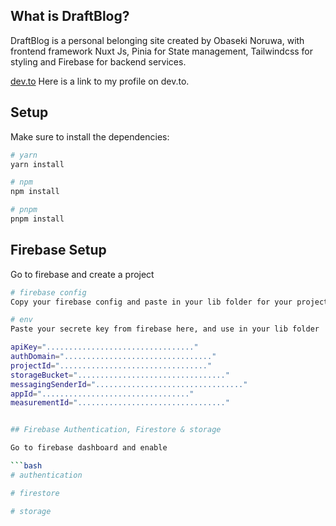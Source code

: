 ## What is DraftBlog?

DraftBlog is a personal belonging site created by Obaseki Noruwa, with frontend framework Nuxt Js, Pinia for State management, Tailwindcss for styling and Firebase for backend services.

[dev.to](https://dev.to/noruwa) Here is a link to my profile on dev.to.

## Setup

Make sure to install the dependencies:

```bash
# yarn
yarn install

# npm
npm install

# pnpm
pnpm install
```

## Firebase Setup

Go to firebase and create a project

````bash
# firebase config
Copy your firebase config and paste in your lib folder for your project

# env
Paste your secrete key from firebase here, and use in your lib folder

apiKey="................................."
authDomain="................................."
projectId="................................."
storageBucket="................................."
messagingSenderId="................................."
appId="................................."
measurementId="................................."


## Firebase Authentication, Firestore & storage

Go to firebase dashboard and enable

```bash
# authentication

# firestore

# storage
````
